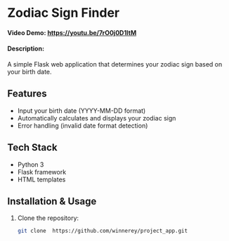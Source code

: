 # Zodiac Sign Finder
#### Video Demo: https://youtu.be/7rO0j0D1ltM
#### Description:
A simple Flask web application that determines your zodiac sign based on your birth date.

## Features

- Input your birth date (YYYY-MM-DD format)
- Automatically calculates and displays your zodiac sign
- Error handling (invalid date format detection)

## Tech Stack

- Python 3
- Flask framework
- HTML templates

## Installation & Usage

1. Clone the repository:
   ```bash
   git clone  https://github.com/winnerey/project_app.git